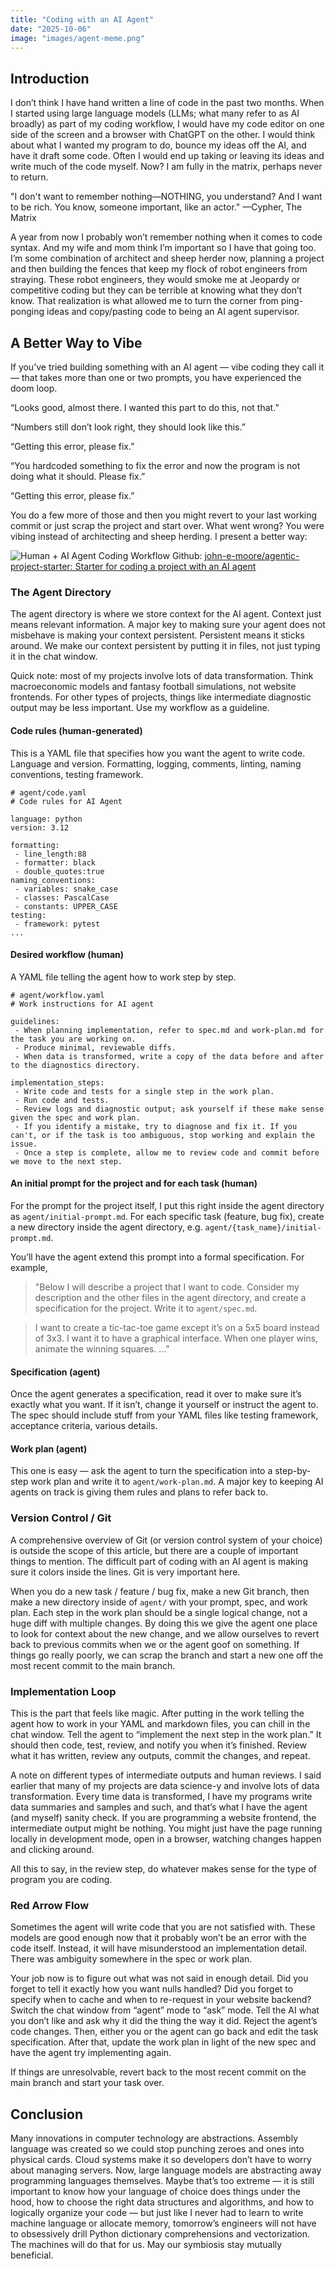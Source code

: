 ```yaml
---
title: "Coding with an AI Agent"
date: "2025-10-06"
image: "images/agent-meme.png" 
---
```


## Introduction
I don’t think I have hand written a line of code in the past two months. When I started using large language models (LLMs; what many refer to as AI broadly) as part of my coding workflow, I would have my code editor on one side of the screen and a browser with ChatGPT on the other. I would think about what I wanted my program to do, bounce my ideas off the AI, and have it draft some code. Often I would end up taking or leaving its ideas and write much of the code myself. Now? I am fully in the matrix, perhaps never to return.

"I don't want to remember nothing—NOTHING, you understand? And I want to be rich. You know, someone important, like an actor." —Cypher, The Matrix

A year from now I probably won’t remember nothing when it comes to code syntax. And my wife and mom think I’m important so I have that going too. I’m some combination of architect and sheep herder now, planning a project and then building the fences that keep my flock of robot engineers from straying. These robot engineers, they would smoke me at Jeopardy or competitive coding but they can be terrible at knowing what they don’t know. That realization is what allowed me to turn the corner from ping-ponging ideas and copy/pasting code to being an AI agent supervisor.

## A Better Way to Vibe
If you’ve tried building something with an AI agent — vibe coding they call it — that takes more than one or two prompts, you have experienced the doom loop. 

“Looks good, almost there. I wanted this part to do this, not that.” 

“Numbers still don’t look right, they should look like this.” 

“Getting this error, please fix.” 

“You hardcoded something to fix the error and now the program is not doing what it should. Please fix.”

“Getting this error, please fix.”

You do a few more of those and then you might revert to your last working commit or just scrap the project and start over. What went wrong? You were vibing instead of architecting and sheep herding. I present a better way:

![Human + AI Agent Coding Workflow](/blog_posts/tech/images/agent-coding-workflow.png)
Github: [john-e-moore/agentic-project-starter: Starter for coding a project with an AI agent](https://github.com/john-e-moore/agentic-project-starter)

### The Agent Directory
The agent directory is where we store context for the AI agent. Context just means relevant information. A major key to making sure your agent does not misbehave is making your context persistent. Persistent means it sticks around. We make our context persistent by putting it in files, not just typing it in the chat window.

Quick note: most of my projects involve lots of data transformation. Think macroeconomic models and fantasy football simulations, not website frontends. For other types of projects, things like intermediate diagnostic output may be less important. Use my workflow as a guideline.

#### Code rules (human-generated)
This is a YAML file that specifies how you want the agent to write code. Language and version. Formatting, logging, comments, linting, naming conventions, testing framework. 

```
# agent/code.yaml
# Code rules for AI Agent

language: python
version: 3.12

formatting:
 - line_length:88
 - formatter: black
 - double_quotes:true
naming_conventions:
 - variables: snake_case
 - classes: PascalCase
 - constants: UPPER_CASE
testing:
 - framework: pytest
...
```

#### Desired workflow (human)
A YAML file telling the agent how to work step by step.

```
# agent/workflow.yaml
# Work instructions for AI agent

guidelines:
 - When planning implementation, refer to spec.md and work-plan.md for the task you are working on.
 - Produce minimal, reviewable diffs.
 - When data is transformed, write a copy of the data before and after to the diagnostics directory.

implementation_steps: 
 - Write code and tests for a single step in the work plan.
 - Run code and tests.
 - Review logs and diagnostic output; ask yourself if these make sense given the spec and work plan.
 - If you identify a mistake, try to diagnose and fix it. If you can't, or if the task is too ambiguous, stop working and explain the issue. 
 - Once a step is complete, allow me to review code and commit before we move to the next step.
```


#### An initial prompt for the project and for each task (human)
For the prompt for the project itself, I put this right inside the agent directory as `agent/initial-prompt.md`. For each specific task (feature, bug fix), create a new directory inside the agent directory, e.g. `agent/{task_name}/initial-prompt.md`. 

You’ll have the agent extend this prompt into a formal specification. For example,

> "Below I will describe a project that I want to code. Consider my description and the other files in the agent directory, and create a specification for the project. Write it to `agent/spec.md`.

>I want to create a tic-tac-toe game except it’s on a 5x5 board instead of 3x3. I want it to have a graphical interface. When one player wins, animate the winning squares. …"

#### Specification (agent)
Once the agent generates a specification, read it over to make sure it’s exactly what you want. If it isn’t, change it yourself or instruct the agent to. The spec should include stuff from your YAML files like testing framework, acceptance criteria, various details.

#### Work plan (agent)
This one is easy — ask the agent to turn the specification into a step-by-step work plan and write it to `agent/work-plan.md`. A major key to keeping AI agents on track is giving them rules and plans to refer back to.

### Version Control / Git
A comprehensive overview of Git (or version control system of your choice) is outside the scope of this article, but there are a couple of important things to mention. The difficult part of coding with an AI agent is making sure it colors inside the lines. Git is very important here. 

When you do a new task / feature / bug fix, make a new Git branch, then make a new directory inside of `agent/` with your prompt, spec, and work plan. Each step in the work plan should be a single logical change, not a huge diff with multiple changes. By doing this we give the agent one place to look for context about the new change, and we allow ourselves to revert back to previous commits when we or the agent goof on something. If things go really poorly, we can scrap the branch and start a new one off the most recent commit to the main branch.

### Implementation Loop
This is the part that feels like magic. After putting in the work telling the agent how to work in your YAML and markdown files, you can chill in the chat window. Tell the agent to “implement the next step in the work plan.” It should then code, test, review, and notify you when it’s finished. Review what it has written, review any outputs, commit the changes, and repeat.

A note on different types of intermediate outputs and human reviews. I said earlier that many of my projects are data science-y and involve lots of data transformation. Every time data is transformed, I have my programs write data summaries and samples and such, and that’s what I have the agent (and myself) sanity check. If you are programming a website frontend, the intermediate output might be nothing. You might just have the page running locally in development mode, open in a browser, watching changes happen and clicking around.

All this to say, in the review step, do whatever makes sense for the type of program you are coding.

### Red Arrow Flow
Sometimes the agent will write code that you are not satisfied with. These models are good enough now that it probably won’t be an error with the code itself. Instead, it will have misunderstood an implementation detail. There was ambiguity somewhere in the spec or work plan. 

Your job now is to figure out what was not said in enough detail. Did you forget to tell it exactly how you want nulls handled? Did you forget to specify when to cache and when to re-request in your website backend? Switch the chat window from “agent” mode to “ask” mode. Tell the AI what you don’t like and ask why it did the thing the way it did. Reject the agent’s code changes. Then, either you or the agent can go back and edit the task specification. After that, update the work plan in light of the new spec and have the agent try implementing again.

If things are unresolvable, revert back to the most recent commit on the main branch and start your task over.

## Conclusion
Many innovations in computer technology are abstractions. Assembly language was created so we could stop punching zeroes and ones into physical cards. Cloud systems make it so developers don’t have to worry about managing servers. Now, large language models are abstracting away programming languages themselves. Maybe that’s too extreme — it is still important to know how your language of choice does things under the hood, how to choose the right data structures and algorithms, and how to logically organize your code — but just like I never had to learn to write machine language or allocate memory, tomorrow’s engineers will not have to obsessively drill Python dictionary comprehensions and vectorization. The machines will do that for us. May our symbiosis stay mutually beneficial.
